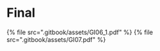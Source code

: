 # Final

<!--Index-->

{% file src=".gitbook/assets/GI06_1.pdf" %}
{% file src=".gitbook/assets/GI07.pdf" %}

<!--Index-->
